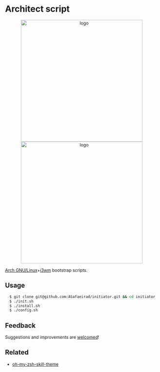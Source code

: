 # Architect script

<div align="center">
  <img src="https://raw.githubusercontent.com/ASafaeirad/initiator/main/resources/logo-dark.svg#gh-dark-mode-only" width="400" alt="logo">
  <img src="https://raw.githubusercontent.com/ASafaeirad/initiator/main/resources/logo-light.svg#gh-light-mode-only" width="400" alt="logo">
</div>

[Arch GNU/Linux](https://www.archlinux.org/)+[i3wm](https://i3wm.org/) bootstrap scripts.

## Usage

```bash
  $ git clone git@github.com:ASafaeirad/initiator.git && cd initiator
  $ ./init.sh
  $ ./install.sh
  $ ./config.sh
```

## Feedback

Suggestions and improvements are [welcomed](https://github.com/ASafaeirad/dotfiles/issues/)!

## Related

* [oh-my-zsh-skill-theme](https://github.com/ASafaeirad/oh-my-zsh-skill-theme/)
